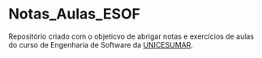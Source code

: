 # Notas_Aulas_ESOF
Repositório criado com o objeticvo de abrigar notas e exercícios de aulas do curso de Engenharia de Software da [UNICESUMAR](https://www.unicesumar.edu.br/).
